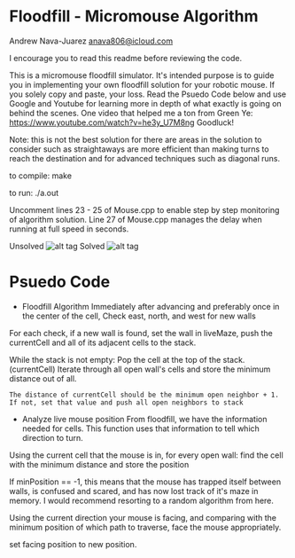 # Floodfill - Micromouse Algorithm
Andrew Nava-Juarez
anava806@icloud.com

I encourage you to read this readme before reviewing the code.

This is a micromouse floodfill simulator. It's intended purpose is to guide you in implementing your own floodfill solution for
your robotic mouse. If you solely copy and paste, your loss. 
Read the Psuedo Code below and use Google and Youtube for learning more in depth of what exactly is going on behind the scenes.
One video that helped me a ton from Green Ye: https://www.youtube.com/watch?v=he3y_U7M8ng
Goodluck!

Note: this is not the best solution for there are areas in the solution to consider such as straightaways are more efficient than 
making turns to reach the destination and for advanced techniques such as diagonal runs.

to compile: make

to run: ./a.out

Uncomment lines 23 - 25 of Mouse.cpp to enable step by step monitoring of algorithm solution. 
Line 27 of Mouse.cpp manages the delay when running at full speed in seconds.

Unsolved
![alt tag](http://i.imgur.com/S0WekoH.png)
Solved
![alt tag](http://i.imgur.com/Kv8Yob1.png)


# Psuedo Code

* Floodfill Algorithm
Immediately after advancing and preferably once in the center of the cell,
Check east, north, and west for new walls

For each check, if a new wall is found, set the wall in liveMaze,
push the currentCell and all of its adjacent cells to the stack.

While the stack is not empty:
	Pop the cell at the top of the stack. (currentCell)
	Iterate through all open wall's cells and store the minimum distance out of all.

	The distance of currentCell should be the minimum open neighbor + 1.
	If not, set that value and push all open neighbors to stack
  
* Analyze live mouse position
From floodfill, we have the information needed for cells.
This function uses that information to tell which direction to turn.

Using the current cell that the mouse is in,
for every open wall:
	find the cell with the minimum distance and store the position

If minPosition == -1, this means that the mouse has trapped itself between walls,
is confused and scared, and has now lost track of it's maze in memory.
I would recommend resorting to a random algorithm from here.

Using the current direction your mouse is facing, and comparing
with the minimum position of which path to traverse, face the mouse appropriately.

set facing position to new position.

